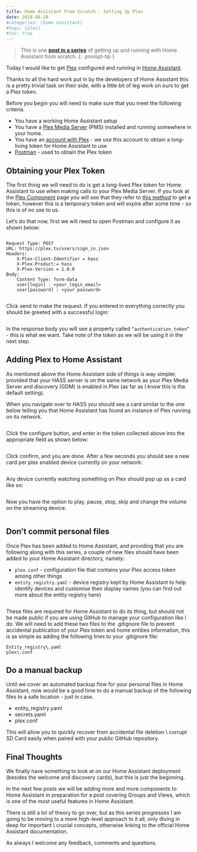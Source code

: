 ```yaml
---
title: Home Assistant From Scratch - Setting Up Plex
date: 2018-06-28
#categories: [home assistant]
#tags: [plex]
#toc: true
---
```


> This is one **[post in a series](https://www.richardn.ca/posts/HomeAssistantFromScratchInstallation/)** of getting up and running with Home Assistant from scratch.
{: .prompt-tip }

Today I would like to get [Plex](https://www.plex.tv/) configured and running in [Home Assistant](https://www.home-assistant.io/).

Thanks to all the hard work put in by the developers of Home Assistant this is a pretty trivial task on their side, with a little bit of leg work on ours to get a Plex token.

Before you begin you will need to make sure that you meet the following criteria.

- You have a working Home Assistant setup
- You have a [Plex Media Server](https://www.plex.tv/) (PMS) installed and running somewhere in your home.
- You have an [account with Plex](https://www.plex.tv/sign-up/) - we use this account to obtain a long-living token for Home Assistant to use
- [Postman](https://www.postman.com/) - used to obtain the Plex token

## Obtaining your Plex Token
The first thing we will need to do is get a long-lived Plex token for Home Assistant to use when making calls to your Plex Media Server. If you look at the [Plex Component](https://www.home-assistant.io/integrations/plex/) page you will see that they refer to [this method](https://support.plex.tv/articles/204059436-finding-an-authentication-token-x-plex-token/) to get a token, however this is a temporary token and will expire after some time - so this is of no use to us.

Let’s do that now, first we will need to open Postman and configure it as shown below:

<img src="./011.png" alt="" />

```
Request Type: POST
URL: https://plex.tv/users/sign_in.json
Headers:
    X-Plex-Client-Identifier = hass
    X-Plex-Product:= hass
    X-Plex-Version = 1.0.0
Body:
    Content Type: form-data
    user[login] : <your_login_email>
    user[password] : <your password>
```

<img src="./012.png" alt="" />

Click send to make the request. If you entered in everything correctly you should be greeted with a successful login:

<img src="./013.png" alt="" />

In the response body you will see a property called `“authentication_token”` - this is what we want. Take note of the token as we will be using it in the next step.

## Adding Plex to Home Assistant
As mentioned above the Home Assistant side of things is way simpler, provided that your HASS server is on the same network as your Plex Media Server and discovery (GDM) is enabled in Plex (as far as I know this is the default setting).

When you navigate over to HASS you should see a card similar to the one below telling you that Home Assistant has found an instance of Plex running on its network.

<img src="./014.png" alt="" />

Click the configure button, and enter in the token collected above into the appropriate field as shown below:

<img src="./015.png" alt="" />

Click confirm, and you are done. After a few seconds you should see a new card per plex enabled device currently on your network:

<img src="./016.png" alt="" />

Any device currently watching something on Plex should pop up as a card like so:

<img src="./017.png" alt="" />

Now you have the option to play, pause, stop, skip and change the volume on the streaming device:

<img src="./018.png" alt="" />

## Don’t commit personal files
Once Plex has been added to Home Assistant, and providing that you are following along with this series, a couple of new files should have been added to your Home Assistant directory, namely:

- `plex.conf` - configuration file that contains your Plex access token among other things
- `entity_registry.yaml` - device registry kept by Home Assistant to help identify devices and customise their display names (you can find out more about the entity registry here)

<img src="./019.png" alt="" />

These files are required for Home Assistant to do its thing, but should not be made public if you are using GitHub to manage your configuration like I do. We will need to add these two files to the .gitignore file to prevent accidental publication of your Plex token and home entities information, this is as simple as adding the following lines to your .gitignore file:

```
Entity_registry\.yaml
plex\.conf
```

## Do a manual backup
Until we cover an automated backup flow for your personal files in Home Assistant, now would be a good time to do a manual backup of the following files to a safe location - just in case.

- entity_registry.yaml
- secrets.yaml
- plex.conf

This will allow you to quickly recover from accidental file deletion \ corrupt SD Card easily when paired with your public GitHub repository.

## Final Thoughts
We finally have something to look at on our Home Assistant deployment (besides the welcome and discovery cards), but this is just the beginning.

In the next few posts we will be adding more and more components to Home Assistant in preparation for a post covering Groups and Views, which is one of the most useful features in Home Assistant.

There is still a lot of theory to go over, but as this series progresses I am going to be moving to a more high-level approach to it all, only diving in deep for important \ crucial concepts, otherwise linking to the official Home Assistant documentation.

As always I welcome any feedback, comments and questions.
